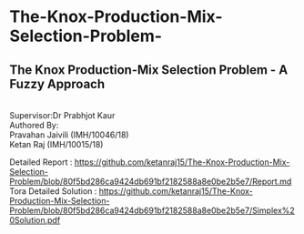 # The-Knox-Production-Mix-Selection-Problem-
## The Knox Production-Mix Selection Problem - A Fuzzy Approach
<br /> Supervisor:Dr Prabhjot Kaur
<br /> Authored By:
<br />Pravahan Jaivili   	(IMH/10046/18)
<br />Ketan Raj 		(IMH/10015/18)

Detailed Report : https://github.com/ketanraj15/The-Knox-Production-Mix-Selection-Problem/blob/80f5bd286ca9424db691bf2182588a8e0be2b5e7/Report.md <br />
Tora Detailed Solution : https://github.com/ketanraj15/The-Knox-Production-Mix-Selection-Problem/blob/80f5bd286ca9424db691bf2182588a8e0be2b5e7/Simplex%20Solution.pdf




